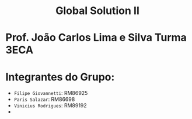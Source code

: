 <h1 align="center"> Global Solution II </h1>

# Prof. João Carlos Lima e Silva Turma 3ECA

# Integrantes do Grupo:

- `Filipe Giovannetti`: RM86925
- `Paris Salazar`: RM86698
- `Vinicius Rodrigues`: RM89192
- 
